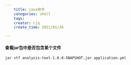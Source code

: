 ```yaml
---
    title: java命令
    categories: shell
    tags:
    creator: cjq
    create_time: 2021/01/26

---
```


#### 查看jar包中是否包含某个文件

```shell
jar vtf analysis-tool-1.0.0-SNAPSHOT.jar application.yml
```

